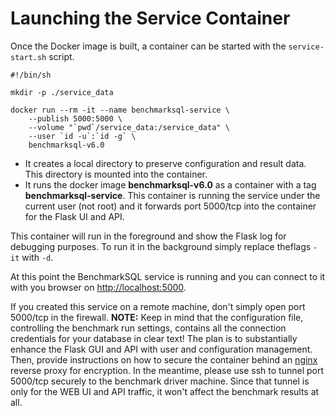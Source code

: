 # Launching the Service Container

Once the Docker image is built, a container can be started with the
`service-start.sh` script.

```
#!/bin/sh

mkdir -p ./service_data

docker run --rm -it --name benchmarksql-service \
	--publish 5000:5000 \
	--volume "`pwd`/service_data:/service_data" \
	--user `id -u`:`id -g` \
	benchmarksql-v6.0
```

* It creates a local directory to preserve configuration and result data.
  This directory is mounted into the container.
* It runs the docker image **benchmarksql-v6.0** as a container
  with a tag **benchmarksql-service**. This container is running the
  service under the current user (not root) and it forwards port 5000/tcp
  into the container for the Flask UI and API.

This container will run in the foreground and show the Flask log for debugging
purposes.
To run it in the background simply replace theflags `-it` with `-d`.

At this point the BenchmarkSQL service is running and you can connect to it with
you browser on [http://localhost:5000](http://localhost:5000).

If you created this service on a remote machine, don't simply open port 5000/tcp
in the firewall.
**NOTE:** Keep in mind that the configuration file, controlling the benchmark
run settings, contains all the connection credentials for your database in clear
text!
The plan is to substantially enhance the Flask GUI and API with user and
configuration management.
Then, provide instructions on how to secure the container behind an
[nginx](https://www.nginx.com/) reverse proxy for encryption.
In the meantime, please use ssh to tunnel port 5000/tcp securely to the
benchmark driver machine.
Since that tunnel is only for the WEB UI and API traffic, it won't affect the
benchmark results at all.

[comment]: # (TODO: Tutorial of how to use the WEB UI.) 
